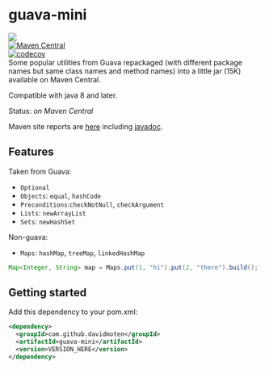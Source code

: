 # guava-mini
<a href="https://github.com/davidmoten/guava-mini/actions/workflows/ci.yml"><img src="https://github.com/davidmoten/guava-mini/actions/workflows/ci.yml/badge.svg"/></a><br/>
[![Maven Central](https://maven-badges.herokuapp.com/maven-central/com.github.davidmoten/guava-mini/badge.svg?style=flat)](https://maven-badges.herokuapp.com/maven-central/com.github.davidmoten/guava-mini)<br/>
[![codecov](https://codecov.io/gh/davidmoten/guava-mini/branch/master/graph/badge.svg)](https://codecov.io/gh/davidmoten/guava-mini)<br/>
Some popular utilities from Guava repackaged (with different package names but same class names and method names) into a little jar (15K) available on Maven Central.

Compatible with java 8 and later.

Status: *on Maven Central*

Maven site reports are [here](http://davidmoten.github.io/guava-mini/index.html) including [javadoc](http://davidmoten.github.io/guava-mini/apidocs/index.html).

Features
-----------

Taken from Guava:

* `Optional`
* `Objects`: `equal`, `hashCode`
* `Preconditions`:`checkNotNull`, `checkArgument`
* `Lists`: `newArrayList`
* `Sets`: `newHashSet`

Non-guava:

* `Maps`: `hashMap`, `treeMap`, `linkedHashMap`
```java
Map<Integer, String> map = Maps.put(1, "hi").put(2, "there").build();
```

Getting started
------------------
Add this dependency to your pom.xml:
```xml
<dependency>
  <groupId>com.github.davidmoten</groupId>
  <artifactId>guava-mini</artifactId>
  <version>VERSION_HERE</version>
</dependency>
```
